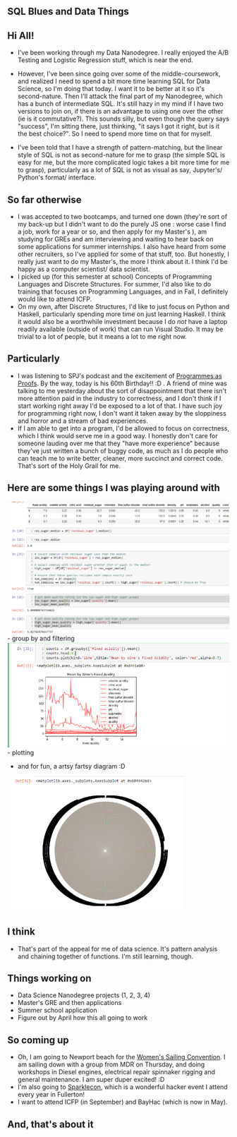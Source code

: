 ## SQL Blues and Data Things

## Hi All!
- I've been working through my Data Nanodegree. I really enjoyed the A/B Testing and Logistic Regression 
  stuff, which is near the end. 
- However, I've been since going over some of the middle-coursework, and realized I need to spend a bit more 
  time learning SQL for Data Science, so I'm doing that today. I want it to be better at it so it's second-nature.
  Then I'll attack the final part of my Nanodegree, which has a bunch of intermediate SQL.
  It's still hazy in my mind if I have two versions to join on, if there is an advantage to using one over the 
  other (ie is it commutative?). This sounds silly, but even though the query says "success", I'm sitting there,
  just thinking, "it says I got it right, but is it the best choice?".
  So I need to spend more time on that for myself. 
  
- I've been told that I have a strength of pattern-matching, but the linear style of SQL is not as second-nature
  for me to grasp (the simple SQL is easy for me, but the more complicated logic takes a bit more time for me to 
  grasp), particularly as a lot of SQL is not as visual as say, Jupyter's/ Python's format/ interface.
  
## So far otherwise
- I was accepted to two bootcamps, and turned one down (they're sort of my back-up but I didn't want to
  do the purely JS one : worse case I find a job, work for a year or so, and then apply for my Master's
  ), am studying for GREs and am interviewing and waiting to hear back on some applications
  for summer internships.
  I also have heard from some other recruiters, so I've applied for some of that stuff, too. But honestly,
  I really just want to do my Master's, the more I think about it. I think I'd be happy as a computer scientist/ data scientist.
- I picked up (for this semester at school) Concepts of Programming Languages and Discrete Structures. 
  For summer, I'd also like to do training that focuses on Programming Languages, and in Fall, I definitely
  would like to attend ICFP. 
- On my own, after Discrete Structures, I'd like to just focus on Python and Haskell, particularly spending more
  time on just learning Haskell. I think it would also be a worthwhile investment because I do *not* have a laptop
  readily available (outside of work) that can run Visual Studio. It may be trivial to a lot of people, but it means 
  a lot to me right now. 
  
## Particularly
- I was listening to SPJ's podcast and the excitement of [Programmes as Proofs](https://www.microsoft.com/en-us/research/blog/functional-programming-languages-pursuit-laziness-dr-simon-peyton-jones/). By the way, today is his 60th
Birthday!! :D
  . A friend of mine was talking to me yesterday about the sort of disappointment that there isn't more attention paid in the industry
  to correctness, and I don't think if I start working right away I'd be exposed to a lot of that. I have such joy for programming
  right now, I don't want it taken away by the sloppiness and horror and a stream of bad experiences. 
- If I am able to get into a program, I'd be allowed to focus on correctness, which I think would serve me in a good way. 
  I honestly don't care for someone lauding over me that they "have more experience" because they've just written a bunch of buggy code,
  as much as I do people who can teach me to write better, cleaner, more succinct and correct code. That's sort of the Holy Grail for me.
  
## Here are some things I was playing around with
<img src="/images/data_things/book1.png" width="800">
- group by and filtering

<img src="/images/data_things/book2.png" width="800">
- plotting

- and for fun, a artsy fartsy diagram :D
<img src="/images/data_things/poetry.png" width="400">

## I think
- That's part of the appeal for me of data science. It's pattern analysis and chaining together of functions. 
  I'm still learning, though. 
  
## Things working on
- Data Science Nanodegree projects (1, 2, 3, 4)
- Master's GRE and then applications
- Summer school application
- Figure out by April how this all going to work

## So coming up
- Oh, I am going to Newport beach for the [Women's Sailing Convention](https://www.sailingconventionforwomen.com/). 
  I am sailing down with a group from MDR on Thursday, and doing workshops in Diesel engines, electrical repair
  spinnaker rigging and general maintenance. I am super duper excited! :D
- I'm also going to [Sparklecon](http://www.sparklecon.org/), which is a wonderful hacker event I attend every year in Fullerton! 
- I want to attend ICFP (in September) and BayHac (which is now in May).

## And, that's about it
  

